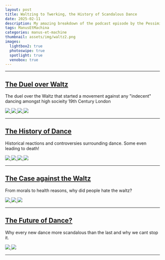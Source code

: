```yaml
---
layout: post
title: Waltzing to Twerking, the History of Scandalous Dance
date: 2025-02-11
description: My amazing breakdown of the podcast episode by the Pessimists Archive - Every New Dance Used To Be Scandalous
tags: ManusEtMachina
categories: manus-et-machine
thumbnail: assets/img/waltz2.png
images:
  lightbox2: true
  photoswipe: true
  spotlight: true
  venobox: true
---
```


---

## [The Duel over Waltz](https://regencyfictionwriters.org/theodore-hook-forgotten-genius-epic-prankster/)

The duel over the Waltz that started a movement against any "indecent" dancing amongst high socieity 19th Century London

<div class="spotlight-group">
    <a class="spotlight" href="assets/img/thornton.jpg">
        <img src="/assets/img/thornton.jpg" class="img-fluid rounded z-depth-1 w-100" />
    </a>
    <a class="spotlight" href="assets/img/waltz2.jpg">
        <img src="/assets/img/waltz2.jpg" class="img-fluid rounded z-depth-1 w-100" />
    </a>
    <a class="spotlight" href="assets/img/theodorehook.jpg">
        <img src="/assets/img/theodorehook.jpg" class="img-fluid rounded z-depth-1 w-100" />
    </a>
    <a class="spotlight" href="assets/img/duel.jpg">
        <img src="/assets/img/duel.jpg" class="img-fluid rounded z-depth-1 w-100" />
    </a>
</div>

---

## [The History of Dance](https://medium.com/@SkweiRd/the-subtext-manifesto-f56572b17c76)

Historical reactions and controversies surrounding dance. Some even leading to death!

<div class="spotlight-group">
    <a class="spotlight" href="/assets/img/indiandance.jpeg">
        <img src="/assets/img/indiandance.jpeg" class="img-fluid rounded z-depth-1 w-100" />
    </a>
    <a class="spotlight" href="/assets/img/dancersofcolbeck.jpg">
        <img src="/assets/img/dancersofcolbeck.jpg" class="img-fluid rounded z-depth-1 w-100" />
    </a>
    <a class="spotlight" href="/assets/img/fertilitydance.jpg">
        <img src="/assets/img/fertilitydance.jpg" class="img-fluid rounded z-depth-1 w-100" />
    </a>
    <a class="spotlight" href="/assets/img/waltz3.jpg">
        <img src="/assets/img/waltz3.jpg" class="img-fluid rounded z-depth-1 w-100" />
    </a>
</div>

---

## [The Case against the Waltz](https://www.nationalgeographic.com/history/history-magazine/article/history-waltz-dance-vienna)

From morals to health reasons, why did people hate the waltz?

<div class="spotlight-group">
    <a class="spotlight" href="/assets/img/spinning.jpg">
        <img src="/assets/img/spinning.jpg" class="img-fluid rounded z-depth-1 w-100" />
    </a>
      <a class="spotlight" href="/assets/img/waltz4.jpg">
        <img src="/assets/img/waltz4.jpg" class="img-fluid rounded z-depth-1 w-100" />
    </a>
      <a class="spotlight" href="/assets/img/victoriawaltz.jpg">
        <img src="/assets/img/victoriawaltz.jpg" class="img-fluid rounded z-depth-1 w-100" />
    </a>
</div>

---

## [The Future of Dance?](https://nypost.com/2024/09/05/us-news/calif-principal-filmed-in-scandalous-dance-with-mascot-will-remain-at-school-in-different-role/)

Why every new dance more scandalous than the last and why we cant stop it.

<div class="spotlight-group">
    <a class="spotlight" href="/assets/img/polka.jpg">
        <img src="/assets/img/polka.jpg" class="img-fluid rounded z-depth-1 w-100" />
    </a>
    <a class="spotlight" href="/assets/img/highschooldance.jpg">
        <img src="/assets/img/highschooldance.jpeg" class="img-fluid rounded z-depth-1 w-100" />
    </a>
</div>

---
